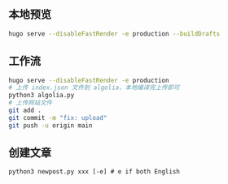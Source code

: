 ## 本地预览
```bash
hugo serve --disableFastRender -e production --buildDrafts
```

## 工作流
```bash
hugo serve --disableFastRender -e production
# 上传 index.json 文件到 algolia，本地编译完上传即可
python3 algolia.py
# 上传网站文件
git add .
git commit -m "fix: upload"
git push -u origin main

```

## 创建文章
```
python3 newpost.py xxx [-e] # e if both English
```